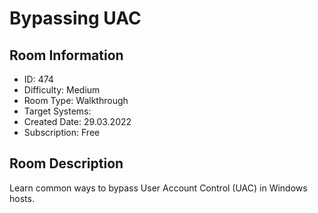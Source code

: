 ﻿# Bypassing UAC

## Room Information
- ID: 474
- Difficulty: Medium
- Room Type: Walkthrough
- Target Systems: 
- Created Date: 29.03.2022
- Subscription: Free

## Room Description
Learn common ways to bypass User Account Control (UAC) in Windows hosts.
